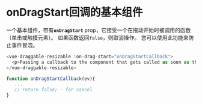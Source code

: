 # onDragStart回调的基本组件

一个基本组件，带有<b>`onDragStart` </b> prop，它接受一个在拖动开始时被调用的函数（单击或触摸元素）。 如果函数返回`false`，则取消操作。 您可以使用此功能来防止事件冒泡。

~~~js
<vue-draggable-resizable :on-drag-start="onDragStartCallback">
  <p>Passing a callback to the component that gets called as soon as the component is clicked.</p>
</vue-draggable-resizable>

function onDragStartCallback(ev){
   ...
   // return false; — for cancel
}
~~~

